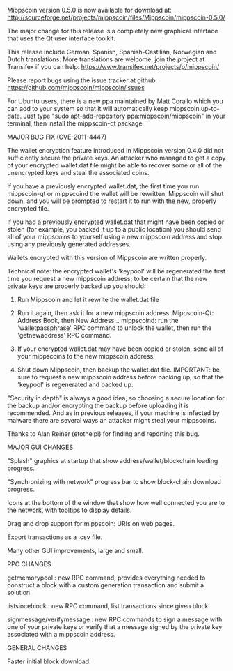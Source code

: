 Mippscoin version 0.5.0 is now available for download at:
http://sourceforge.net/projects/mippscoin/files/Mippscoin/mippscoin-0.5.0/

The major change for this release is a completely new graphical interface that uses the Qt user interface toolkit.

This release include German, Spanish, Spanish-Castilian, Norwegian and Dutch translations. More translations are welcome; join the project at Transifex if you can help:
https://www.transifex.net/projects/p/mippscoin/

Please report bugs using the issue tracker at github:
https://github.com/mippscoin/mippscoin/issues

For Ubuntu users, there is a new ppa maintained by Matt Corallo which you can add to your system so that it will automatically keep mippscoin up-to-date.  Just type "sudo apt-add-repository ppa:mippscoin/mippscoin" in your terminal, then install the mippscoin-qt package.

MAJOR BUG FIX  (CVE-2011-4447)

The wallet encryption feature introduced in Mippscoin version 0.4.0 did not sufficiently secure the private keys. An attacker who
managed to get a copy of your encrypted wallet.dat file might be able to recover some or all of the unencrypted keys and steal the
associated coins.

If you have a previously encrypted wallet.dat, the first time you run mippscoin-qt or mippscoind the wallet will be rewritten, Mippscoin will
shut down, and you will be prompted to restart it to run with the new, properly encrypted file.

If you had a previously encrypted wallet.dat that might have been copied or stolen (for example, you backed it up to a public
location) you should send all of your mippscoins to yourself using a new mippscoin address and stop using any previously generated addresses.

Wallets encrypted with this version of Mippscoin are written properly.

Technical note: the encrypted wallet's 'keypool' will be regenerated the first time you request a new mippscoin address; to be certain that the
new private keys are properly backed up you should:

1. Run Mippscoin and let it rewrite the wallet.dat file

2. Run it again, then ask it for a new mippscoin address.
Mippscoin-Qt: Address Book, then New Address...
mippscoind: run the 'walletpassphrase' RPC command to unlock the wallet,  then run the 'getnewaddress' RPC command.

3. If your encrypted wallet.dat may have been copied or stolen, send  all of your mippscoins to the new mippscoin address.

4. Shut down Mippscoin, then backup the wallet.dat file.
IMPORTANT: be sure to request a new mippscoin address before backing up, so that the 'keypool' is regenerated and backed up.

"Security in depth" is always a good idea, so choosing a secure location for the backup and/or encrypting the backup before uploading it is recommended. And as in previous releases, if your machine is infected by malware there are several ways an attacker might steal your mippscoins.

Thanks to Alan Reiner (etotheipi) for finding and reporting this bug.

MAJOR GUI CHANGES

"Splash" graphics at startup that show address/wallet/blockchain loading progress.

"Synchronizing with network" progress bar to show block-chain download progress.

Icons at the bottom of the window that show how well connected you are to the network, with tooltips to display details.

Drag and drop support for mippscoin: URIs on web pages.

Export transactions as a .csv file.

Many other GUI improvements, large and small.

RPC CHANGES

getmemorypool : new RPC command, provides everything needed to construct a block with a custom generation transaction and submit a solution

listsinceblock : new RPC command, list transactions since given block

signmessage/verifymessage : new RPC commands to sign a message with one of your private keys or verify that a message signed by the private key associated with a mippscoin address.

GENERAL CHANGES

Faster initial block download.
